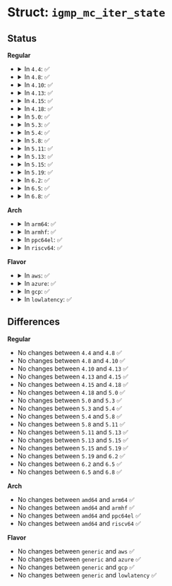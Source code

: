 # Struct: <code>igmp_mc_iter_state</code>

## Status
<b>Regular</b>
<ul>
<li>
<details>
<summary>In <code>4.4</code>: ✅</summary>

```c
struct igmp_mc_iter_state {
    struct seq_net_private p;
    struct net_device *dev;
    struct in_device *in_dev;
};
```
</details>
</li>
<li>
<details>
<summary>In <code>4.8</code>: ✅</summary>

```c
struct igmp_mc_iter_state {
    struct seq_net_private p;
    struct net_device *dev;
    struct in_device *in_dev;
};
```
</details>
</li>
<li>
<details>
<summary>In <code>4.10</code>: ✅</summary>

```c
struct igmp_mc_iter_state {
    struct seq_net_private p;
    struct net_device *dev;
    struct in_device *in_dev;
};
```
</details>
</li>
<li>
<details>
<summary>In <code>4.13</code>: ✅</summary>

```c
struct igmp_mc_iter_state {
    struct seq_net_private p;
    struct net_device *dev;
    struct in_device *in_dev;
};
```
</details>
</li>
<li>
<details>
<summary>In <code>4.15</code>: ✅</summary>

```c
struct igmp_mc_iter_state {
    struct seq_net_private p;
    struct net_device *dev;
    struct in_device *in_dev;
};
```
</details>
</li>
<li>
<details>
<summary>In <code>4.18</code>: ✅</summary>

```c
struct igmp_mc_iter_state {
    struct seq_net_private p;
    struct net_device *dev;
    struct in_device *in_dev;
};
```
</details>
</li>
<li>
<details>
<summary>In <code>5.0</code>: ✅</summary>

```c
struct igmp_mc_iter_state {
    struct seq_net_private p;
    struct net_device *dev;
    struct in_device *in_dev;
};
```
</details>
</li>
<li>
<details>
<summary>In <code>5.3</code>: ✅</summary>

```c
struct igmp_mc_iter_state {
    struct seq_net_private p;
    struct net_device *dev;
    struct in_device *in_dev;
};
```
</details>
</li>
<li>
<details>
<summary>In <code>5.4</code>: ✅</summary>

```c
struct igmp_mc_iter_state {
    struct seq_net_private p;
    struct net_device *dev;
    struct in_device *in_dev;
};
```
</details>
</li>
<li>
<details>
<summary>In <code>5.8</code>: ✅</summary>

```c
struct igmp_mc_iter_state {
    struct seq_net_private p;
    struct net_device *dev;
    struct in_device *in_dev;
};
```
</details>
</li>
<li>
<details>
<summary>In <code>5.11</code>: ✅</summary>

```c
struct igmp_mc_iter_state {
    struct seq_net_private p;
    struct net_device *dev;
    struct in_device *in_dev;
};
```
</details>
</li>
<li>
<details>
<summary>In <code>5.13</code>: ✅</summary>

```c
struct igmp_mc_iter_state {
    struct seq_net_private p;
    struct net_device *dev;
    struct in_device *in_dev;
};
```
</details>
</li>
<li>
<details>
<summary>In <code>5.15</code>: ✅</summary>

```c
struct igmp_mc_iter_state {
    struct seq_net_private p;
    struct net_device *dev;
    struct in_device *in_dev;
};
```
</details>
</li>
<li>
<details>
<summary>In <code>5.19</code>: ✅</summary>

```c
struct igmp_mc_iter_state {
    struct seq_net_private p;
    struct net_device *dev;
    struct in_device *in_dev;
};
```
</details>
</li>
<li>
<details>
<summary>In <code>6.2</code>: ✅</summary>

```c
struct igmp_mc_iter_state {
    struct seq_net_private p;
    struct net_device *dev;
    struct in_device *in_dev;
};
```
</details>
</li>
<li>
<details>
<summary>In <code>6.5</code>: ✅</summary>

```c
struct igmp_mc_iter_state {
    struct seq_net_private p;
    struct net_device *dev;
    struct in_device *in_dev;
};
```
</details>
</li>
<li>
<details>
<summary>In <code>6.8</code>: ✅</summary>

```c
struct igmp_mc_iter_state {
    struct seq_net_private p;
    struct net_device *dev;
    struct in_device *in_dev;
};
```
</details>
</li>
</ul>
<b>Arch</b>
<ul>
<li>
<details>
<summary>In <code>arm64</code>: ✅</summary>

```c
struct igmp_mc_iter_state {
    struct seq_net_private p;
    struct net_device *dev;
    struct in_device *in_dev;
};
```
</details>
</li>
<li>
<details>
<summary>In <code>armhf</code>: ✅</summary>

```c
struct igmp_mc_iter_state {
    struct seq_net_private p;
    struct net_device *dev;
    struct in_device *in_dev;
};
```
</details>
</li>
<li>
<details>
<summary>In <code>ppc64el</code>: ✅</summary>

```c
struct igmp_mc_iter_state {
    struct seq_net_private p;
    struct net_device *dev;
    struct in_device *in_dev;
};
```
</details>
</li>
<li>
<details>
<summary>In <code>riscv64</code>: ✅</summary>

```c
struct igmp_mc_iter_state {
    struct seq_net_private p;
    struct net_device *dev;
    struct in_device *in_dev;
};
```
</details>
</li>
</ul>
<b>Flavor</b>
<ul>
<li>
<details>
<summary>In <code>aws</code>: ✅</summary>

```c
struct igmp_mc_iter_state {
    struct seq_net_private p;
    struct net_device *dev;
    struct in_device *in_dev;
};
```
</details>
</li>
<li>
<details>
<summary>In <code>azure</code>: ✅</summary>

```c
struct igmp_mc_iter_state {
    struct seq_net_private p;
    struct net_device *dev;
    struct in_device *in_dev;
};
```
</details>
</li>
<li>
<details>
<summary>In <code>gcp</code>: ✅</summary>

```c
struct igmp_mc_iter_state {
    struct seq_net_private p;
    struct net_device *dev;
    struct in_device *in_dev;
};
```
</details>
</li>
<li>
<details>
<summary>In <code>lowlatency</code>: ✅</summary>

```c
struct igmp_mc_iter_state {
    struct seq_net_private p;
    struct net_device *dev;
    struct in_device *in_dev;
};
```
</details>
</li>
</ul>

## Differences
<b>Regular</b>
<ul>
<li>
No changes between <code>4.4</code> and <code>4.8</code> ✅
</li>
<li>
No changes between <code>4.8</code> and <code>4.10</code> ✅
</li>
<li>
No changes between <code>4.10</code> and <code>4.13</code> ✅
</li>
<li>
No changes between <code>4.13</code> and <code>4.15</code> ✅
</li>
<li>
No changes between <code>4.15</code> and <code>4.18</code> ✅
</li>
<li>
No changes between <code>4.18</code> and <code>5.0</code> ✅
</li>
<li>
No changes between <code>5.0</code> and <code>5.3</code> ✅
</li>
<li>
No changes between <code>5.3</code> and <code>5.4</code> ✅
</li>
<li>
No changes between <code>5.4</code> and <code>5.8</code> ✅
</li>
<li>
No changes between <code>5.8</code> and <code>5.11</code> ✅
</li>
<li>
No changes between <code>5.11</code> and <code>5.13</code> ✅
</li>
<li>
No changes between <code>5.13</code> and <code>5.15</code> ✅
</li>
<li>
No changes between <code>5.15</code> and <code>5.19</code> ✅
</li>
<li>
No changes between <code>5.19</code> and <code>6.2</code> ✅
</li>
<li>
No changes between <code>6.2</code> and <code>6.5</code> ✅
</li>
<li>
No changes between <code>6.5</code> and <code>6.8</code> ✅
</li>
</ul>
<b>Arch</b>
<ul>
<li>
No changes between <code>amd64</code> and <code>arm64</code> ✅
</li>
<li>
No changes between <code>amd64</code> and <code>armhf</code> ✅
</li>
<li>
No changes between <code>amd64</code> and <code>ppc64el</code> ✅
</li>
<li>
No changes between <code>amd64</code> and <code>riscv64</code> ✅
</li>
</ul>
<b>Flavor</b>
<ul>
<li>
No changes between <code>generic</code> and <code>aws</code> ✅
</li>
<li>
No changes between <code>generic</code> and <code>azure</code> ✅
</li>
<li>
No changes between <code>generic</code> and <code>gcp</code> ✅
</li>
<li>
No changes between <code>generic</code> and <code>lowlatency</code> ✅
</li>
</ul>
